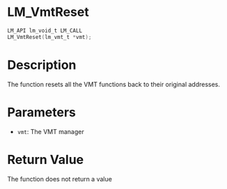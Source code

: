 # LM_VmtReset

```c
LM_API lm_void_t LM_CALL
LM_VmtReset(lm_vmt_t *vmt);
```

# Description
The function resets all the VMT functions back to their original addresses.

# Parameters
 - `vmt`: The VMT manager

# Return Value
The function does not return a value
